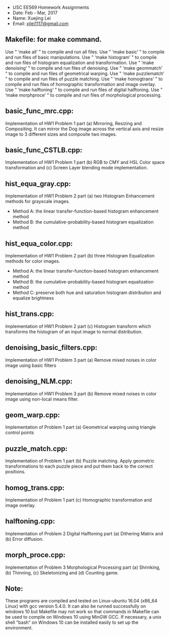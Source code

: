 - USC EE569 Homework Assignments
- Date: Feb - Mar, 2017
- Name: Xuejing Lei
- Email: xjlei1117@gmail.com

## Makefile: for make command.
  Use " ‘make all’ " to compile and run all files. 
  Use " ‘make basic’ " to compile and run files of basic manipulations. 
  Use " ‘make histogram’ " to compile and run files of histogram equalization and transformation. 
  Use " ’make denoising‘ " to compile and run files of denoising.
  Use " ‘make geommatch’ " to compile and run files of geometrical warping. 
  Use " ’make puzzlematch‘ " to compile and run files of puzzle matching. 
  Use " ‘make homogtrans’ " to compile and run files of homographic transformation and image overlay. 
  Use " ’make halftoning‘ " to compile and run files of digital halftoning. 
  Use " ‘make morphproce’ " to compile and run files of morphological processing.

## basic_func_mrc.cpp: 
  Implementation of HW1 Problem 1 part (a) Mirroring, Resizing and Compositing. It can mirror the Dog image across the vertical axis and resize image to 3 different sizes and composite two images.

## basic_func_CSTLB.cpp: 
  Implementation of HW1 Problem 1 part (b) RGB to CMY and HSL Color space transformation and (c) Screen Layer blending mode implementation.

## hist_equa_gray.cpp: 
  Implementation of HW1 Problem 2 part (a) two Histogram Enhancement methods for grayscale images.
  - Method A: the linear transfer-function-based histogram enhancement method
  - Method B: the cumulative-probability-based histogram equalization method

## hist_equa_color.cpp: 
  Implementation of HW1 Problem 2 part (b) three Histogram Equalization methods for color images.
  - Method A: the linear transfer-function-based histogram enhancement method
  - Method B: the cumulative-probability-based histogram equalization method
  - Method C: preserve both hue and saturation histogram distribution and equalize brightness

## hist_trans.cpp:
  Implementation of HW1 Problem 2 part (c) Histogram transform which transforms the histogram of an input image to normal distribution.

## denoising_basic_filters.cpp: 
  Implementation of HW1 Problem 3 part (a) Remove mixed noises in color image using basic filters

## denoising_NLM.cpp: 
  Implementation of HW1 Problem 3 part (b) Remove mixed noises in color image using non-local means filter. 

## geom_warp.cpp:
  Implementation of Problem 1 part (a) Geometrical warping using triangle control points

## puzzle_match.cpp:
  Implementation of Problem 1 part (b) Puzzle matching. Apply geometric transformations to each puzzle piece and put them back to the correct positions.

## homog_trans.cpp: 
  Implementation of Problem 1  part (c) Homographic transformation and image overlay.

## halftoning.cpp: 
  Implementation of Problem 2 Digital Halftoning part (a) Dithering Matrix and (b) Error diffusion.

## morph_proce.cpp: 
  Implementation of Problem 3 Morphological Processing part (a) Shrinking, (b) Thinning, (c) Skeletonizing and (d) Counting game.

## Note:
  These programs are compiled and tested on Linux-ubuntu 16.04 (x86_64 Linux) with gcc version 5.4.0.
  It can also be runned successfully on windows 10 but Makefile may not work so that commands in Makefile can be used to compile on Windows 10 using MinGW GCC.
  If necessary, a unix shell "bash" on Windows 10 can be installed easily to set up the environment.
